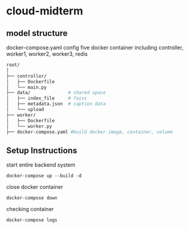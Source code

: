 # cloud-midterm
## model structure
docker-compose.yaml config five docker container including controller, worker1, worker2, worker3, redis 
```sh
root/
│
├── controllor/                                
│   ├── Dockerfile                
│   └── main.py                     
├── data/              # shared space
│   ├── index_file     # faiss    
│   ├── metadata.json  # caption data    
│   └── upload 
├── worker/
│   ├── Dockerfile    
│   └── worker.py
├── docker-compose.yaml #build docker image, container, volume
```
## Setup Instructions
start entire backend system
```
docker-compose up --build -d
```
close docker container
```
docker-compose down
```
checking container
```
docker-compose logs
```
